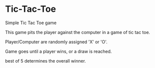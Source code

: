 # Tic-Tac-Toe
Simple Tic Tac Toe game

This game pits the player against the computer in a game of tic tac toe.

Player/Computer are randomly assigned 'X' or 'O'.

Game goes until a player wins, or a draw is reached.

best of 5 determines the overall winner.
